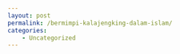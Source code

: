```yaml
---
layout: post
permalink: /bermimpi-kalajengking-dalam-islam/
categories:
    - Uncategorized
---
```


